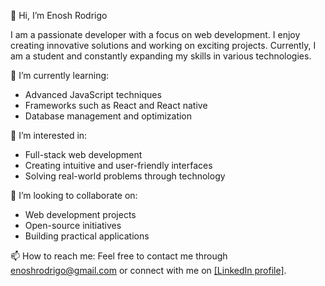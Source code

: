 👋 Hi, I’m Enosh Rodrigo

I am a passionate developer with a focus on web development. I enjoy creating innovative solutions and working on exciting projects. Currently, I am a student and constantly expanding my skills in various technologies.

🌱 I’m currently learning:
- Advanced JavaScript techniques
- Frameworks such as React and React native
- Database management and optimization

👀 I’m interested in:
- Full-stack web development
- Creating intuitive and user-friendly interfaces
- Solving real-world problems through technology

💞️ I’m looking to collaborate on:
- Web development projects
- Open-source initiatives
- Building practical applications

📫 How to reach me:
Feel free to contact me through enoshrodrigo@gmail.com or connect with me on [[LinkedIn profile]](https://www.linkedin.com/in/enosh-rodrigo).

